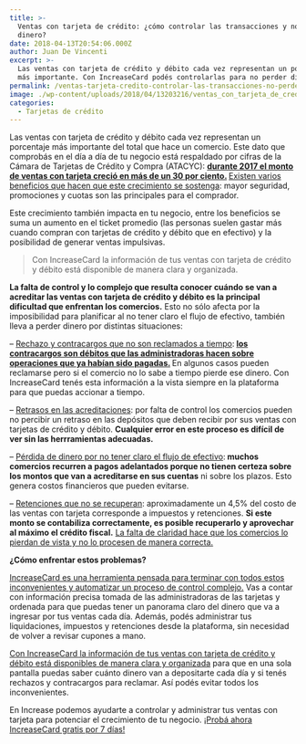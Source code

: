 ```yaml
---
title: >-
  Ventas con tarjeta de crédito: ¿cómo controlar las transacciones y no perder
  dinero?
date: 2018-04-13T20:54:06.000Z
author: Juan De Vincenti
excerpt: >-
  Las ventas con tarjeta de crédito y débito cada vez representan un porcentaje
  más importante. Con IncreaseCard podés controlarlas para no perder dinero.
permalink: /ventas-tarjeta-credito-controlar-las-transacciones-no-perder-dinero/
image: ./wp-content/uploads/2018/04/13203216/ventas_con_tarjeta_de_credito.png
categories:
  - Tarjetas de crédito
---
```

<span style="font-weight: 400;">Las ventas con tarjeta de crédito y débito cada vez representan un porcentaje más importante del total que hace un comercio. Este dato que comprobás en el día a día de tu negocio está respaldado por cifras de la Cámara de Tarjetas de Crédito y Compra (ATACYC): <strong> <a href="https://twitter.com/intent/tweet?text=durante 2017 el monto de ventas con tarjeta creció en más de un 30 por ciento. @increase_ar&url=https://increasecard.com/ventas-tarjeta-credito-controlar-las-transacciones-no-perder-dinero/" class="ic-twitter-quote-link">durante 2017 el monto de ventas con tarjeta creció en más de un 30 por ciento.</a> </strong></span>[<span style="font-weight: 400;">Existen varios beneficios que hacen que este crecimiento se sostenga</span>](https://www.increasecard.com/conviene-vender-con-tarjeta-de-credito-o-no/)<span style="font-weight: 400;">: mayor seguridad, promociones y cuotas son las principales para el comprador. </span>

<span style="font-weight: 400;">Este crecimiento también impacta en tu negocio, entre los beneficios se suma un aumento en el ticket promedio (las personas suelen gastar más cuando compran con tarjetas de crédito y débito que en efectivo) y la posibilidad de generar ventas impulsivas.</span>

> <span style="font-weight: 400;">Con IncreaseCard la información de tus ventas con tarjeta de crédito y débito está disponible de manera clara y organizada.</span>

<span style="font-weight: 400;"><strong>La falta de control y lo complejo que resulta conocer cuándo se van a acreditar las ventas con tarjeta de crédito y débito es la principal dificultad que enfrentan los comercios.</strong> Esto no sólo afecta por la imposibilidad para planificar al no tener claro el flujo de efectivo, también lleva a perder dinero por distintas situaciones:</span>

<span style="font-weight: 400;">&#8211; </span>[<span style="font-weight: 400;">Rechazo y contracargos que no son reclamados a tiempo</span>](https://increasecard.com/reclamar-contracargo-tarjeta-credito/)<span style="font-weight: 400;">:<strong> <a href="https://twitter.com/intent/tweet?text=los contracargos son débitos que las administradoras hacen sobre operaciones que ya habían sido pagadas. @increase_ar&url=https://increasecard.com/ventas-tarjeta-credito-controlar-las-transacciones-no-perder-dinero/" class="ic-twitter-quote-link">los contracargos son débitos que las administradoras hacen sobre operaciones que ya habían sido pagadas.</a> </strong> En algunos casos pueden reclamarse pero si el comercio no lo sabe a tiempo pierde ese dinero. Con IncreaseCard tenés esta información a la vista siempre en la plataforma para que puedas accionar a tiempo.</span>

<span style="font-weight: 400;">&#8211; </span>[<span style="font-weight: 400;">Retrasos en las acreditaciones</span>](https://www.increasecard.com/como-se-cuando-y-cuanto-dinero-se-depositara-en-mi-cuenta-por-las-ventas-con-tarjeta/)<span style="font-weight: 400;">: por falta de control los comercios pueden no percibir un retraso en las depósitos que deben recibir por sus ventas con tarjetas de crédito y débito. <strong>Cualquier error en este proceso es difícil de ver sin las herrramientas adecuadas.</strong></span>

<span style="font-weight: 400;">&#8211; </span>[<span style="font-weight: 400;">Pérdida de dinero por no tener claro el flujo de efectivo</span>](https://www.increasecard.com/como-se-cuando-y-cuanto-dinero-se-depositara-en-mi-cuenta-por-las-ventas-con-tarjeta/)<span style="font-weight: 400;">:<strong> muchos comercios recurren a pagos adelantados porque no tienen certeza sobre los montos que van a acreditarse en sus cuentas</strong> ni sobre los plazos. Esto genera costos financieros que pueden evitarse.</span>

<span style="font-weight: 400;">&#8211; </span>[<span style="font-weight: 400;">Retenciones que no se recuperan</span>](https://www.increasecard.com/los-comercios-y-las-tarjetas-de-credito-los-4-costos-asociados/)<span style="font-weight: 400;">: aproximadamente un 4,5% del costo de las ventas con tarjeta corresponde a impuestos y retenciones. <strong>Si este monto se contabiliza correctamente, es posible recuperarlo y aprovechar al máximo el crédito fiscal.</strong> <a href="https://increasecard.com/retenciones-impuestos-te-deberian-las-tarjetas-monotributista/">La falta de claridad hace que los comercios lo pierdan de vista y no lo procesen de manera correcta.</a></span>

**¿Cómo enfrentar estos problemas?**

<span style="font-weight: 400;"><a href="http://bit.ly/Increase-Blog">IncreaseCard es una herramienta pensada para terminar con todos estos inconvenientes y automatizar un proceso de control complejo.</a> Vas a contar con información precisa tomada de las administradoras de las tarjetas y ordenada para que puedas tener un panorama claro del dinero que va a ingresar por tus ventas cada día. Además, podés administrar tus liquidaciones, impuestos y retenciones desde la plataforma, sin necesidad de volver a revisar cupones a mano. </span>

 <span style="font-weight: 400;"><a href="https://twitter.com/intent/tweet?text=Con IncreaseCard la información de tus ventas con tarjeta de crédito y débito está disponibles de manera clara y organizada @increase_ar&url=https://increasecard.com/ventas-tarjeta-credito-controlar-las-transacciones-no-perder-dinero/" class="ic-twitter-quote-link">Con IncreaseCard la información de tus ventas con tarjeta de crédito y débito está disponibles de manera clara y organizada</a> para que en una sola pantalla puedas saber cuánto dinero van a depositarte cada día y si tenés rechazos y contracargos para reclamar. Así podés evitar todos los inconvenientes. </span>

<span style="font-weight: 400;">En Increase podemos ayudarte a controlar y administrar tus ventas con tarjeta para potenciar el crecimiento de tu negocio. </span>[<span style="font-weight: 400;">¡Probá ahora IncreaseCard gratis por 7 días!</span>](http://bit.ly/Increase-Blog)

&nbsp;
